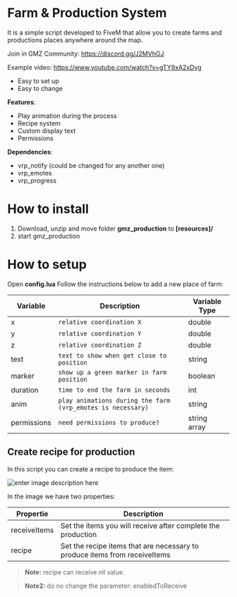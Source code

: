 # Farm & Production System
It is a simple script developed to FiveM that allow you to create farms and productions places anywhere around the map.

Join in GMZ Community: https://discord.gg/J2MVhGJ


Example vídeo: https://www.youtube.com/watch?v=gTY9xA2xDvg

 - Easy to set up
 - Easy to change
 
 **Features**:
 - Play animation during the process
 - Recipe system
 - Custom display text
 - Permissions

 **Dependencies**:


 - vrp_notify (could be changed for any another one)
 - vrp_emotes
 - vrp_progress

# How to install

 1. Download, unzip and move folder **gmz_production** to **[resources]/**
 2. start gmz_production

# How to setup

Open **config.lua**
Follow the instructions below to add a new place of farm:
 
|       Variable         |Description                          |Variable Type                         |
|----------------|-------------------------------|-----------------------------|
|x|`relative coordination X`            |double            |
|y|`relative coordination Y`            |double            |
|z|`relative coordination Z`            |double            |
|text|`text to show when get close to position`            |string            |
|marker|`show up a green marker in farm position`            |boolean|
|duration|`time to end the farm in seconds`            |int            |
|anim|`play animations during the farm (vrp_emotes is necessary)`            |string            |
|permissions|`need permissions to produce?`            |string array            |

## Create recipe for production

In this script you can create a recipe to produce the item:


![enter image description here](https://i.imgur.com/qmOdItc.png)

In the image we have two properties:

| Propertie | Description |
|--|--|
| receiveItems | Set the items you will receive after complete the production |
| recipe| Set the recipe items that are necessary to produce items from receiveItems |

> **Note:** recipe can receive nil value.

> **Note2:** do no change the parameter: enabledToReceive